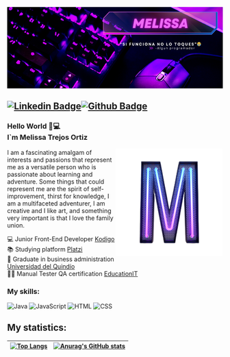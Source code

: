  <img src="./Portada de github.png" min-width="100%" max-width="100%" width="100%" height="190px" align="center" alt="portada">
 
## [![Linkedin Badge](https://img.shields.io/badge/-LinkedIn-0077B5?style=flat&logo=Linkedin&logoColor=white&link=www.linkedin.com/in/melissa-trejos-ortiz-501750103)](www.linkedin.com/in/melissa-trejos-ortiz-501750103/)[![Github Badge](https://img.shields.io/badge/-Github-242A2D?style=flat&logo=Github&logoColor=white&link=https://github.com/MeliT0/MeliT0/)](https://github.com/MeliT0/MeliT0/) 

### Hello World 💜💻 <br>I`m Melissa Trejos Ortiz


 <img src="./M_neon-removebg-preview.png" min-width="250px" max-width="250px" width="250px" align="right" alt="Logo M_neon.png">

I am a fascinating amalgam of interests and passions that represent me as a versatile person who is passionate about learning and adventure. Some things that could represent me are the spirit of self-improvement, thirst for knowledge, I am a multifaceted adventurer, I am creative and I like art, and something very important is that I love the family union.
           

💻 Junior Front-End Developer [Kodigo](https://kodigo.org/)<br>
📚 Studying platform [Platzi](https://platzi.com/)<br> 
📄 Graduate in business administration [Universidad del Quindío](https://www.uniquindio.edu.co/)<br>
👨‍💻 Manual Tester QA certification [EducationIT](https://api.educacionit.com/pdf/certificados/melissa-trejos-ortiz-894151/61799)<br>

### My skills: 

![Java](https://img.shields.io/badge/-Java-ff961f?style=flat&logoColor=white&logo=java) ![JavaScript](https://img.shields.io/badge/-JavaScript-ffdd19?style=flat&logoColor=white&logo=javascript) ![HTML](https://img.shields.io/badge/-HTML-ff0d00?style=flat&logoColor=white&logo=html5) ![CSS](https://img.shields.io/badge/-CSS-196eff?style=flat&logoColor=white&logo=css3) 

## My statistics: 
 
| [![Top Langs](https://github-readme-stats.vercel.app/api/top-langs/?username=MeliT0&hide_progress=false&theme=radical)](https://github.com/anuraghazra/github-readme-stats) | [![Anurag's GitHub stats](https://github-readme-stats.vercel.app/api?username=MeliT0&show_icons=true&theme=radical)](https://github.com/anuraghazra/github-readme-stats) |
| --- |--- |
